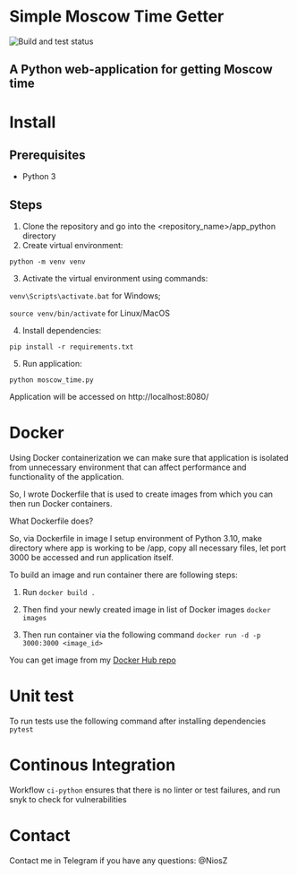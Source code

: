 # Simple Moscow Time Getter

![Build and test status](https://github.com/draeston/labs/actions/workflows/init.yml/badge.svg)

## A Python web-application for getting Moscow time

# Install
## Prerequisites
* Python 3

## Steps
1. Clone the repository and go into the <repository_name>/app_python directory
2. Create virtual environment: 

```python -m venv venv```

3. Activate the virtual environment using commands: 
  
```venv\Scripts\activate.bat``` for Windows; 
   
```source venv/bin/activate``` for Linux/MacOS

4. Install dependencies:

```pip install -r requirements.txt```

5. Run application: 

```python moscow_time.py```

Application will be accessed on http://localhost:8080/

# Docker

Using Docker containerization we can make sure that application is isolated from unnecessary environment that can affect performance and functionality of the application.

So, I wrote Dockerfile that is used to create images from which you can then run Docker containers.

What Dockerfile does?

So, via Dockerfile in image I setup environment of Python 3.10, make directory where app is working to be /app, copy all necessary files,
let port 3000 be accessed and run application itself.

To build an image and run container there are following steps:

1. Run
```docker build .```

2. Then find your newly created image in list of Docker images
```docker images```

3. Then run container via the following command
```docker run -d -p 3000:3000 <image_id>```

You can get image from my [Docker Hub repo](https://hub.docker.com/repository/docker/draeston/devops_app/general)

# Unit test
To run tests use the following command after installing dependencies
```pytest```

# Continous Integration
Workflow ```ci-python``` ensures that there is no linter or test failures, and run snyk to check for vulnerabilities

# Contact
Contact me in Telegram if you have any questions: @NiosZ